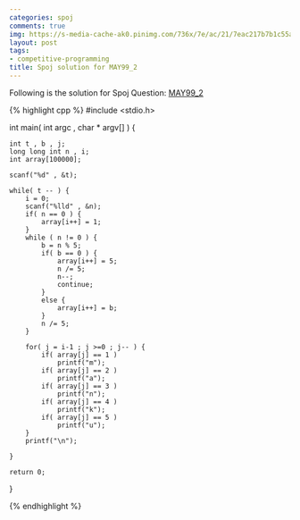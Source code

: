 ```yaml
---
categories: spoj
comments: true
img: https://s-media-cache-ak0.pinimg.com/736x/7e/ac/21/7eac217b7b1c55ab7fd56758e4e181be.jpg
layout: post
tags:
- competitive-programming
title: Spoj solution for MAY99_2
---
```


Following is the solution for Spoj Question: [MAY99_2](http://www.spoj.com/problems/MAY99_2/)

{% highlight cpp %}
#include <stdio.h>

int main( int argc , char * argv[] ) {

	int t , b , j;
	long long int n , i;
	int array[100000];

	scanf("%d" , &t);

	while( t -- ) {
		i = 0;
		scanf("%lld" , &n);
		if( n == 0 ) {
			array[i++] = 1;
		}
		while ( n != 0 ) {
			b = n % 5;
			if( b == 0 ) {
				array[i++] = 5;
				n /= 5;
				n--;
				continue;
			}
			else {
				array[i++] = b;
			}
			n /= 5;
		}

		for( j = i-1 ; j >=0 ; j-- ) {
			if( array[j] == 1 )
				printf("m");
			if( array[j] == 2 )
				printf("a");
			if( array[j] == 3 )
				printf("n");
			if( array[j] == 4 )
				printf("k");
			if( array[j] == 5 )
				printf("u");
		}
		printf("\n");

	}

	return 0;
}

{% endhighlight %}